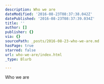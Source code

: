 ```yaml
---
description: Who we are
dateModified: '2016-08-23T08:37:38.042Z'
datePublished: '2016-08-23T08:37:39.034Z'
title: ''
author: []
publisher: {}
via: {}
sourcePath: _posts/2016-08-23-who-we-are.md
hasPage: true
starred: false
url: who-we-are/index.html
_type: Blurb

---
```

Who we are